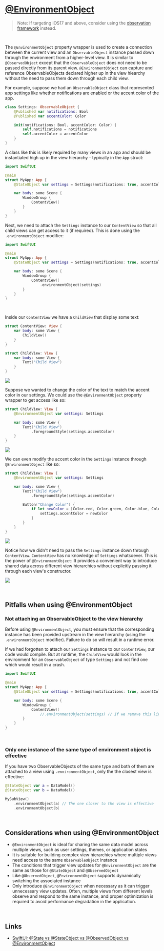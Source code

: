 # [@EnvironmentObject](https://developer.apple.com/documentation/swiftui/environmentobject)

> Note: If targeting iOS17 and above, consider using the [observation framework](https://github.com/brittpinder/ios-reference/tree/main/swiftui/observation) instead.

<br/>

The `@EnvironmentObject` property wrapper is used to create a connection between the current view and an `ObservableObject` instance passed down through the environment from a higher-level view. It is similar to `@ObservedObject` except that the `ObservableObject` does not need to be passed directly from its parent view. `@EnvironmentObject` can capture and reference ObservableObjects declared higher up in the view hiearchy without the need to pass them down through each child view.

For example, suppose we had an `ObservableObject` class that represented app settings like whether notifications are enabled or the accent color of the app. 

```swift
class Settings: ObservableObject {
    @Published var notifications: Bool
    @Published var accentColor: Color

    init(notifications: Bool, accentColor: Color) {
        self.notifications = notifications
        self.accentColor = accentColor
    }
}
```

A class like this is likely required by many views in an app and should be instantiated high up in the view hierarchy - typically in the `App` struct:

```swift
import SwiftUI

@main
struct MyApp: App {
    @StateObject var settings = Settings(notifications: true, accentColor: .blue)

    var body: some Scene {
        WindowGroup {
            ContentView()
        }
    }
}
```

Next, we need to attach the `Settings` instance to our `ContentView` so that all child views can get access to it (if required). This is done using the `.environmentObject` modifier:

```swift
import SwiftUI

@main
struct MyApp: App {
    @StateObject var settings = Settings(notifications: true, accentColor: .blue)

    var body: some Scene {
        WindowGroup {
            ContentView()
                .environmentObject(settings)
        }
    }
}
```

<br/>

Inside our `ContentView` we have a `ChildView` that display some text:

```swift
struct ContentView: View {
    var body: some View {
        ChildView()
    }
}

struct ChildView: View {
    var body: some View {
        Text("Child View")
    }
}
```

![](images/1.png)


Suppose we wanted to change the color of the text to match the accent color in our settings. We could use the `@EnvironmentObject` property wrapper to get access like so:

```swift
struct ChildView: View {
    @EnvironmentObject var settings: Settings

    var body: some View {
        Text("Child View")
            .foregroundStyle(settings.accentColor)
    }
}
```
![](images/2.png)

We can even modify the accent color in the `Settings` instance through `@EnvironmentObject` like so:

```swift
struct ChildView: View {
    @EnvironmentObject var settings: Settings

    var body: some View {
        Text("Child View")
            .foregroundStyle(settings.accentColor)

        Button("Change Color") {
            if let newColor = [Color.red, Color.green, Color.blue, Color.purple, Color.orange].randomElement() {
                settings.accentColor = newColor
            }
        }
    }
}
```

![](images/3.gif)

Notice how we didn't need to pass the `Settings` instance down through `ContentView`. `ContentView` has no knowledge of `Settings` whatsoever. This is the power of `@EnvironmentObject`: It provides a convenient way to introduce shared data across different view hierarchies without explicitly passing it through each view's constructor.

![](images/4.png)

<br/>

## Pitfalls when using @EnvironmentObject

### Not attaching an ObservableObject to the view hierarchy

Before using `@EnvironmentObject`, you must ensure that the corresponding instance has been provided upstream in the view hierarchy (using the `.environmentObject` modifier). Failure to do so will result in a runtime error.

If we had forgotten to attach our `Settings` instance to our `ContentView`, our code would compile. But at runtime, the `ChildView` would look in the environment for an `ObservableObject` of type `Settings` and not find one which would result in a crash.

```swift
import SwiftUI

@main
struct MyApp: App {
    @StateObject var settings = Settings(notifications: true, accentColor: .blue)

    var body: some Scene {
        WindowGroup {
            ContentView()
                //.environmentObject(settings) // If we remove this line the app will crash
        }
    }
}
```
<br/>

### Only one instance of the same type of environment object is effective

If you have two ObservableObjects of the same type and both of them are attached to a view using `.environmentObject`, only the the closest view is effective:

```swift
@StateObject var a = DataModel()
@StateObject var b = DataModel()

MySubView()
    .environmentObject(a) // The one closer to the view is effective
    .environmentObject(b)
```

<br/>

## Considerations when using @EnvironmentObject

- `@EnvironmentObject` is ideal for sharing the same data model across multiple views, such as user settings, themes, or application states
- It is suitable for building complex view hierarchies where multiple views need access to the same `ObservableObject` instance
- The conditions that trigger view updates for `@EnvironmentObject` are the same as those for `@StateObject` and `@ObservedObject`
- Like `@ObservedObject`, `@EnvironmentObject` supports dynamically switching the associated instance
- Only introduce `@EnvironmentObject` when necessary as it can trigger unnecessary view updates. Often, multiple views from different levels observe and respond to the same instance, and proper optimization is required to avoid performance degradation in the application.

<br/>

## Links

- [SwiftUI: @State vs @StateObject vs @ObservedObject vs @EnvironmentObject](https://purple.telstra.com/blog/swiftui---state-vs--stateobject-vs--observedobject-vs--environme)